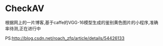 # CheckAV
根据网上的一片博客,基于caffe的VGG-16模型生成的鉴别黄色图片的小程序,准确率待测,正在进行中


PS:http://blog.csdn.net/roach_zfq/article/details/54426133
